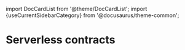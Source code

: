 import DocCardList from '@theme/DocCardList';
import {useCurrentSidebarCategory} from '@docusaurus/theme-common';

# Serverless contracts

<DocCardList items={useCurrentSidebarCategory().items}/>
